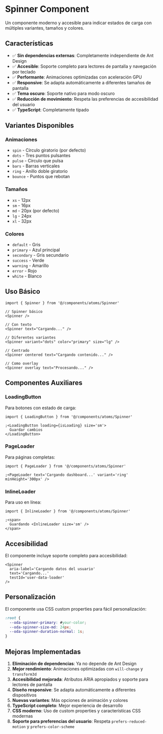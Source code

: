 # Spinner Component

Un componente moderno y accesible para indicar estados de carga con múltiples variantes, tamaños y colores.

## Características

- ✅ **Sin dependencias externas**: Completamente independiente de Ant Design
- ✅ **Accesible**: Soporte completo para lectores de pantalla y navegación por teclado
- ✅ **Performante**: Animaciones optimizadas con aceleración GPU
- ✅ **Responsive**: Se adapta automáticamente a diferentes tamaños de pantalla
- ✅ **Tema oscuro**: Soporte nativo para modo oscuro
- ✅ **Reducción de movimiento**: Respeta las preferencias de accesibilidad del usuario
- ✅ **TypeScript**: Completamente tipado

## Variantes Disponibles

### Animaciones

- `spin` - Círculo giratorio (por defecto)
- `dots` - Tres puntos pulsantes
- `pulse` - Círculo que pulsa
- `bars` - Barras verticales
- `ring` - Anillo doble giratorio
- `bounce` - Puntos que rebotan

### Tamaños

- `xs` - 12px
- `sm` - 16px
- `md` - 20px (por defecto)
- `lg` - 24px
- `xl` - 32px

### Colores

- `default` - Gris
- `primary` - Azul principal
- `secondary` - Gris secundario
- `success` - Verde
- `warning` - Amarillo
- `error` - Rojo
- `white` - Blanco

## Uso Básico

```tsx
import { Spinner } from '@/components/atoms/Spinner'

// Spinner básico
<Spinner />

// Con texto
<Spinner text="Cargando..." />

// Diferentes variantes
<Spinner variant="dots" color="primary" size="lg" />

// Centrado
<Spinner centered text="Cargando contenido..." />

// Como overlay
<Spinner overlay text="Procesando..." />
```

## Componentes Auxiliares

### LoadingButton

Para botones con estado de carga:

```tsx
import { LoadingButton } from '@/components/atoms/Spinner'

;<LoadingButton loading={isLoading} size='sm'>
  Guardar cambios
</LoadingButton>
```

### PageLoader

Para páginas completas:

```tsx
import { PageLoader } from '@/components/atoms/Spinner'

;<PageLoader text='Cargando dashboard...' variant='ring' minHeight='300px' />
```

### InlineLoader

Para uso en línea:

```tsx
import { InlineLoader } from '@/components/atoms/Spinner'

;<span>
  Guardando <InlineLoader size='sm' />
</span>
```

## Accesibilidad

El componente incluye soporte completo para accesibilidad:

```tsx
<Spinner
  aria-label='Cargando datos del usuario'
  text='Cargando...'
  testId='user-data-loader'
/>
```

## Personalización

El componente usa CSS custom properties para fácil personalización:

```css
:root {
  --oda-spinner-primary: #your-color;
  --oda-spinner-size-md: 24px;
  --oda-spinner-duration-normal: 1s;
}
```

## Mejoras Implementadas

1. **Eliminación de dependencias**: Ya no depende de Ant Design
2. **Mejor rendimiento**: Animaciones optimizadas con `will-change` y `transform3d`
3. **Accesibilidad mejorada**: Atributos ARIA apropiados y soporte para lectores de pantalla
4. **Diseño responsive**: Se adapta automáticamente a diferentes dispositivos
5. **Nuevas variantes**: Más opciones de animación y colores
6. **TypeScript completo**: Mejor experiencia de desarrollo
7. **CSS moderno**: Uso de custom properties y características CSS modernas
8. **Soporte para preferencias del usuario**: Respeta `prefers-reduced-motion` y `prefers-color-scheme`
